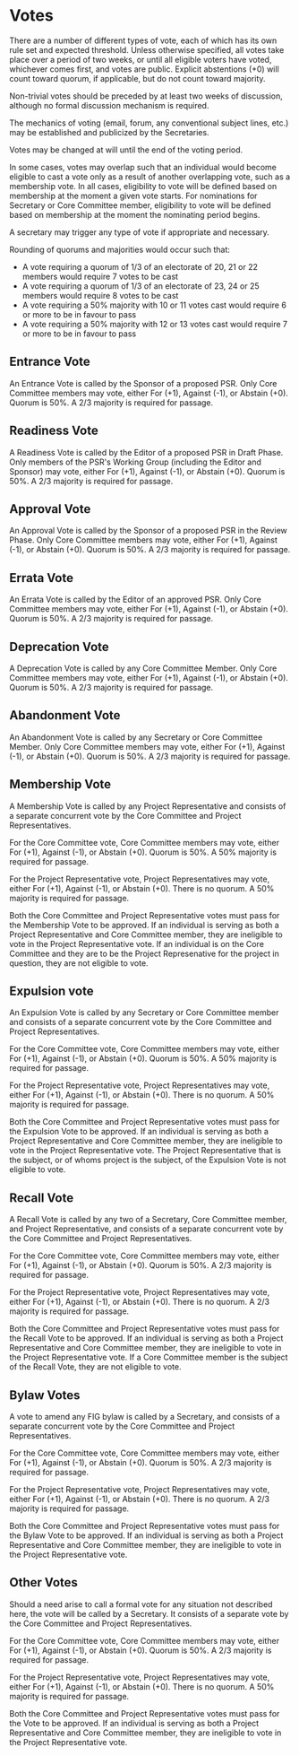 # Votes

There are a number of different types of vote, each of which has its own rule set and expected threshold. Unless otherwise specified, all votes take place over a period of two weeks, or until all eligible voters have voted, whichever comes first, and votes are public. Explicit abstentions (+0) will count toward quorum, if applicable, but do not count toward majority.

Non-trivial votes should be preceded by at least two weeks of discussion, although no formal discussion mechanism is required.

The mechanics of voting (email, forum, any conventional subject lines, etc.) may be established and publicized by the Secretaries.

Votes may be changed at will until the end of the voting period.

In some cases, votes may overlap such that an individual would become eligible to cast a vote only as a result of another overlapping vote, such as a membership vote. In all cases, eligibility to vote will be defined based on membership at the moment a given vote starts. For nominations for Secretary or Core Committee member, eligibility to vote will be defined based on membership at the moment the nominating period begins.

A secretary may trigger any type of vote if appropriate and necessary.

Rounding of quorums and majorities would occur such that:

* A vote requiring a quorum of 1/3 of an electorate of 20, 21 or 22 members would require 7 votes to be cast
* A vote requiring a quorum of 1/3 of an electorate of 23, 24 or 25 members would require 8 votes to be cast
* A vote requiring a 50% majority with 10 or 11 votes cast would require 6 or more to be in favour to pass
* A vote requiring a 50% majority with 12 or 13 votes cast would require 7 or more to be in favour to pass

## Entrance Vote

An Entrance Vote is called by the Sponsor of a proposed PSR. Only Core Committee members may vote, either For (+1), Against (-1), or Abstain (+0). Quorum is 50%. A 2/3 majority is required for passage.

## Readiness Vote

A Readiness Vote is called by the Editor of a proposed PSR in Draft Phase. Only members of the PSR's Working Group (including the Editor and Sponsor) may vote, either For (+1), Against (-1), or Abstain (+0). Quorum is 50%. A 2/3 majority is required for passage.

## Approval Vote

An Approval Vote is called by the Sponsor of a proposed PSR in the Review Phase. Only Core Committee members may vote, either For (+1), Against (-1), or Abstain (+0). Quorum is 50%. A 2/3 majority is required for passage.

## Errata Vote

An Errata Vote is called by the Editor of an approved PSR. Only Core Committee members may vote, either For (+1), Against (-1), or Abstain (+0). Quorum is 50%. A 2/3 majority is required for passage.

## Deprecation Vote

A Deprecation Vote is called by any Core Committee Member. Only Core Committee members may vote, either For (+1), Against (-1), or Abstain (+0). Quorum is 50%. A 2/3 majority is required for passage.

## Abandonment Vote

An Abandonment Vote is called by any Secretary or Core Committee Member. Only Core Committee members may vote, either For (+1), Against (-1), or Abstain (+0). Quorum is 50%. A 2/3 majority is required for passage.

## Membership Vote

A Membership Vote is called by any Project Representative and consists of a separate concurrent vote by the Core Committee and Project Representatives.

For the Core Committee vote, Core Committee members may vote, either For (+1), Against (-1), or Abstain (+0). Quorum is 50%. A 50% majority is required for passage.

For the Project Representative vote, Project Representatives may vote, either For (+1), Against (-1), or Abstain (+0). There is no quorum. A 50% majority is required for passage.

Both the Core Committee and Project Representative votes must pass for the Membership Vote to be approved. If an individual is serving as both a Project Representative and Core Committee member, they are ineligible to vote in the Project Representative vote. If an individual is on the Core Committee and they are to be the Project Represenative for the project in question, they are not eligible to vote.

## Expulsion vote

An Expulsion Vote is called by any Secretary or Core Committee member and consists of a separate concurrent vote by the Core Committee and Project Representatives.

For the Core Committee vote, Core Committee members may vote, either For (+1), Against (-1), or Abstain (+0). Quorum is 50%. A 50% majority is required for passage.

For the Project Representative vote, Project Representatives may vote, either For (+1), Against (-1), or Abstain (+0). There is no quorum. A 50% majority is required for passage.

Both the Core Committee and Project Representative votes must pass for the Expulsion Vote to be approved. If an individual is serving as both a Project Representative and Core Committee member, they are ineligible to vote in the Project Representative vote. The Project Representative that is the subject, or of whoms project is the subject, of the Expulsion Vote is not eligible to vote.

## Recall Vote

A Recall Vote is called by any two of a Secretary, Core Committee member, and Project Representative, and consists of a separate concurrent vote by the Core Committee and Project Representatives.

For the Core Committee vote, Core Committee members may vote, either For (+1), Against (-1), or Abstain (+0). Quorum is 50%. A 2/3 majority is required for passage.

For the Project Representative vote, Project Representatives may vote, either For (+1), Against (-1), or Abstain (+0). There is no quorum. A 2/3 majority is required for passage.

Both the Core Committee and Project Representative votes must pass for the Recall Vote to be approved. If an individual is serving as both a Project Representative and Core Committee member, they are ineligible to vote in the Project Representative vote. If a Core Committee member is the subject of the Recall Vote, they are not eligible to vote.

## Bylaw Votes

A vote to amend any FIG bylaw is called by a Secretary, and consists of a separate concurrent vote by the Core Committee and Project Representatives.

For the Core Committee vote, Core Committee members may vote, either For (+1), Against (-1), or Abstain (+0). Quorum is 50%. A 2/3 majority is required for passage.

For the Project Representative vote, Project Representatives may vote, either For (+1), Against (-1), or Abstain (+0). There is no quorum. A 2/3 majority is required for passage.

Both the Core Committee and Project Representative votes must pass for the Bylaw Vote to be approved. If an individual is serving as both a Project Representative and Core Committee member, they are ineligible to vote in the Project Representative vote.

## Other Votes

Should a need arise to call a formal vote for any situation not described here, the vote will be called by a Secretary. It consists of a separate vote by the Core Committee and Project Representatives.

For the Core Committee vote, Core Committee members may vote, either For (+1), Against (-1), or Abstain (+0). Quorum is 50%. A 2/3 majority is required for passage.

For the Project Representative vote, Project Representatives may vote, either For (+1), Against (-1), or Abstain (+0). There is no quorum. A 50% majority is required for passage.

Both the Core Committee and Project Representative votes must pass for the Vote to be approved. If an individual is serving as both a Project Representative and Core Committee member, they are ineligible to vote in the Project Representative vote.
